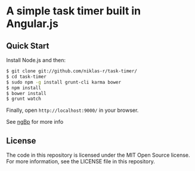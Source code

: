 # A simple task timer built in Angular.js

## Quick Start

Install Node.js and then:

```sh
$ git clone git://github.com/niklas-r/task-timer/
$ cd task-timer
$ sudo npm -g install grunt-cli karma bower
$ npm install
$ bower install
$ grunt watch
```

Finally, open `http://localhost:9000/` in your browser.

See [ngBp](https://github.com/ngbp/ngbp/tree/v0.3.2-release) for more info

## License

The code in this repository is licensed under the MIT Open Source license. For more information, see the LICENSE file in this repository.